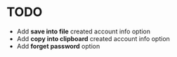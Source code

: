 # TODO

- Add **save into file** created account info option
- Add **copy into clipboard** created account info option
- Add **forget password** option
